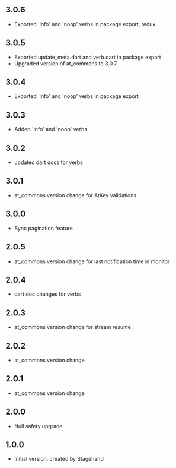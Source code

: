 ## 3.0.6
- Exported 'info' and 'noop' verbs in package export, redux
## 3.0.5
- Exported update_meta.dart and verb.dart in package export
- Upgraded version of at_commons to 3.0.7
## 3.0.4
- Exported 'info' and 'noop' verbs in package export
## 3.0.3
- Added 'info' and 'noop' verbs
## 3.0.2
- updated dart docs for verbs
## 3.0.1
- at_commons version change for AtKey validations.
## 3.0.0
- Sync pagination feature
## 2.0.5
- at_commons version change for last notification time in monitor
## 2.0.4
- dart doc changes for verbs
## 2.0.3
- at_commons version change for stream resume
## 2.0.2
- at_commons version change
## 2.0.1
- at_commons version change
## 2.0.0
- Null safety upgrade
## 1.0.0
- Initial version, created by Stagehand

